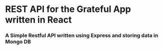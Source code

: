 # REST API for the Grateful App written in React

### A Simple Restful API written using **Express** and storing data in **Mongo DB**


